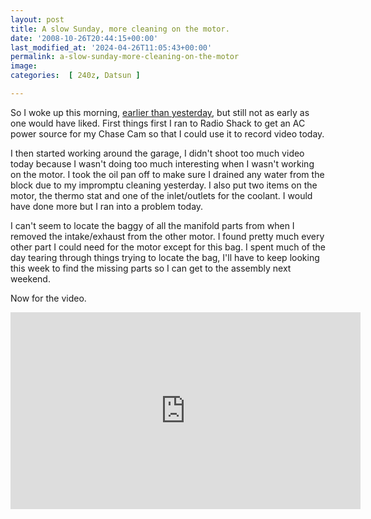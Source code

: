 ```yaml
---
layout: post
title: A slow Sunday, more cleaning on the motor.
date: '2008-10-26T20:44:15+00:00'
last_modified_at: '2024-04-26T11:05:43+00:00'
permalink: a-slow-sunday-more-cleaning-on-the-motor
image: 
categories:  [ 240z, Datsun ]

---
```

So I woke up this morning, [earlier than yesterday](/little-progress-little-time), but still not as early as one would have liked. First things first I ran to Radio Shack to get an AC power source for my Chase Cam so that I could use it to record video today.

I then started working around the garage, I didn't shoot too much video today because I wasn't doing too much interesting when I wasn't working on the motor. I took the oil pan off to make sure I drained any water from the block due to my impromptu cleaning yesterday. I also put two items on the motor, the thermo stat and one of the inlet/outlets for the coolant. I would have done more but I ran into a problem today.

I can't seem to locate the baggy of all the manifold parts from when I removed the intake/exhaust from the other motor. I found pretty much every other part I could need for the motor except for this bag. I spent much of the day tearing through things trying to locate the bag, I'll have to keep looking this week to find the missing parts so I can get to the assembly next weekend.

Now for the video.

<iframe width="560" height="315" src="https://www.youtube.com/embed/k480f-hsqgs?si=TJr4PIzn3zOdTyYO" title="YouTube video player" frameborder="0" allow="accelerometer; autoplay; clipboard-write; encrypted-media; gyroscope; picture-in-picture; web-share" referrerpolicy="strict-origin-when-cross-origin" allowfullscreen></iframe>

